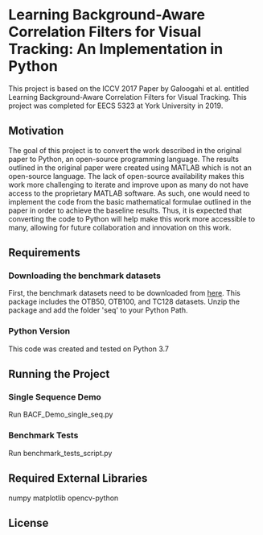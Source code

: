 # Learning Background-Aware Correlation Filters for Visual Tracking: An Implementation in Python
This project is based on the ICCV 2017 Paper by Galoogahi et al. entitled Learning Background-Aware Correlation Filters for Visual Tracking.
This project was completed for EECS 5323 at York University in 2019. 

## Motivation
The goal of this project is to convert the work described in the original paper to Python, an open-source programming language. The results outlined in the original paper were created using MATLAB which is not an open-source language. The lack of open-source availability makes this work more challenging to iterate and improve upon as many do not have access to the proprietary MATLAB software. As such, one would need to implement the code from the basic mathematical formulae outlined in the paper in order to achieve the baseline results. Thus, it is expected that converting the code to Python will help make this work more accessible to many, allowing for future collaboration and innovation on this work.

## Requirements
### Downloading the benchmark datasets
First, the benchmark datasets need to be downloaded from [here](https://drive.google.com/file/d/1D2Vl9LQ6D2ROga7hR3RX7UdtOKFq1v00/view?usp=sharing). This package includes the OTB50, OTB100, and TC128 datasets.
Unzip the package and add the folder 'seq' to your Python Path.

### Python Version
This code was created and tested on Python 3.7

## Running the Project
### Single Sequence Demo
Run BACF_Demo_single_seq.py

### Benchmark Tests
Run benchmark_tests_script.py

## Required External Libraries
numpy
matplotlib
opencv-python


## License
